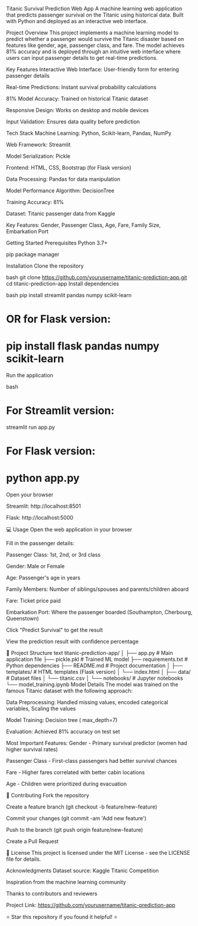 

 Titanic Survival Prediction Web App
A machine learning web application that predicts passenger survival on the Titanic using historical data. Built with Python and deployed as an interactive web interface.

 Project Overview
This project implements a machine learning model to predict whether a passenger would survive the Titanic disaster based on features like gender, age, passenger class, and fare. The model achieves 81% accuracy and is deployed through an intuitive web interface where users can input passenger details to get real-time predictions.

Key Features
Interactive Web Interface: User-friendly form for entering passenger details

Real-time Predictions: Instant survival probability calculations

81% Model Accuracy: Trained on historical Titanic dataset

Responsive Design: Works on desktop and mobile devices

Input Validation: Ensures data quality before prediction

 Tech Stack
Machine Learning: Python, Scikit-learn, Pandas, NumPy

Web Framework: Streamlit 

Model Serialization: Pickle

Frontend: HTML, CSS, Bootstrap (for Flask version)

Data Processing: Pandas for data manipulation

 Model Performance
Algorithm: DecisionTree

Training Accuracy: 81%

Dataset: Titanic passenger data from Kaggle

Key Features: Gender, Passenger Class, Age, Fare, Family Size, Embarkation Port

 Getting Started
Prerequisites
Python 3.7+

pip package manager

Installation
Clone the repository

bash
git clone https://github.com/yourusername/titanic-prediction-app.git
cd titanic-prediction-app
Install dependencies

bash
pip install streamlit pandas numpy scikit-learn
# OR for Flask version:
# pip install flask pandas numpy scikit-learn
Run the application

bash
# For Streamlit version:
streamlit run app.py

# For Flask version:
# python app.py
Open your browser

Streamlit: http://localhost:8501

Flask: http://localhost:5000

💻 Usage
Open the web application in your browser

Fill in the passenger details:

Passenger Class: 1st, 2nd, or 3rd class

Gender: Male or Female

Age: Passenger's age in years

Family Members: Number of siblings/spouses and parents/children aboard

Fare: Ticket price paid

Embarkation Port: Where the passenger boarded (Southampton, Cherbourg, Queenstown)

Click "Predict Survival" to get the result

View the prediction result with confidence percentage

📁 Project Structure
text
titanic-prediction-app/
│
├── app.py                 # Main application file
├── pickle.pkl            # Trained ML model
├── requirements.txt      # Python dependencies
├── README.md            # Project documentation
│
├── templates/           # HTML templates (Flask version)
│   └── index.html
│
├── data/               # Dataset files
│   └── titanic.csv
│
└── notebooks/          # Jupyter notebooks
    └── model_training.ipynb
 Model Details
The model was trained on the famous Titanic dataset with the following approach:

Data Preprocessing: Handled missing values, encoded categorical variables, Scaling the values

Model Training: Decision tree ( max_depth=7)

Evaluation: Achieved 81% accuracy on test set

Most Important Features:
Gender - Primary survival predictor (women had higher survival rates)

Passenger Class - First-class passengers had better survival chances

Fare - Higher fares correlated with better cabin locations

Age - Children were prioritized during evacuation

🤝 Contributing
Fork the repository

Create a feature branch (git checkout -b feature/new-feature)

Commit your changes (git commit -am 'Add new feature')

Push to the branch (git push origin feature/new-feature)

Create a Pull Request

📄 License
This project is licensed under the MIT License - see the LICENSE file for details.

 Acknowledgments
Dataset source: Kaggle Titanic Competition

Inspiration from the machine learning community

Thanks to contributors and reviewers

Project Link: https://github.com/yourusername/titanic-prediction-app

⭐ Star this repository if you found it helpful! ⭐

